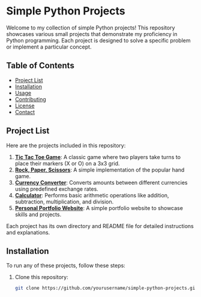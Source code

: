 # Simple Python Projects

Welcome to my collection of simple Python projects! This repository showcases various small projects that demonstrate my proficiency in Python programming. Each project is designed to solve a specific problem or implement a particular concept.

## Table of Contents

- [Project List](#project-list)
- [Installation](#installation)
- [Usage](#usage)
- [Contributing](#contributing)
- [License](#license)
- [Contact](#contact)

## Project List

Here are the projects included in this repository:

1. **[Tic Tac Toe Game]()**: A classic game where two players take turns to place their markers (X or O) on a 3x3 grid.
2. **[Rock, Paper, Scissors](./rock_paper_scissors/README.md)**: A simple implementation of the popular hand game.
3. **[Currency Converter](./currency_converter/README.md)**: Converts amounts between different currencies using predefined exchange rates.
4. **[Calculator](./calculator/README.md)**: Performs basic arithmetic operations like addition, subtraction, multiplication, and division.
5. **[Personal Portfolio Website](./personal_portfolio/README.md)**: A simple portfolio website to showcase skills and projects.

Each project has its own directory and README file for detailed instructions and explanations.

## Installation

To run any of these projects, follow these steps:

1. Clone this repository:
   ```sh
   git clone https://github.com/yourusername/simple-python-projects.git
